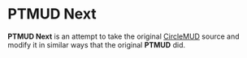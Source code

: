 # PTMUD Next

**PTMUD Next** is an attempt to take the original [CircleMUD](http://www.circlemud.org/) source
and modify it in similar ways that the original **PTMUD** did.

